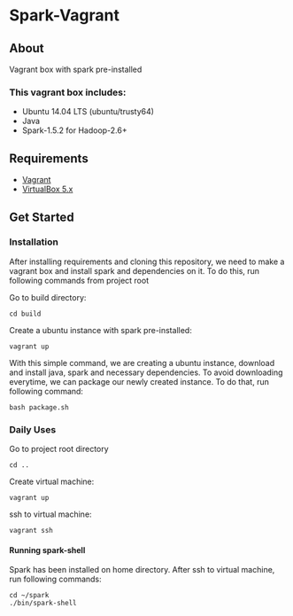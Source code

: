 # Spark-Vagrant

## About

Vagrant box with spark pre-installed

### This vagrant box includes:

- Ubuntu 14.04 LTS (ubuntu/trusty64)
- Java
- Spark-1.5.2 for Hadoop-2.6+

## Requirements

- [Vagrant](http://www.vagrantup.com/downloads.html)
- [VirtualBox 5.x](https://www.virtualbox.org/wiki/Downloads)

## Get Started

### Installation

After installing requirements and cloning this repository, we need to make a vagrant box and install spark and dependencies on it.
To do this, run following commands from project root

Go to build directory:

```
cd build
```

Create a ubuntu instance with spark pre-installed:

```
vagrant up
```

With this simple command, we are creating a ubuntu instance, download and install java, spark and necessary dependencies. To avoid downloading everytime, we can package our newly created instance. To do that, run following command:

```
bash package.sh
```

### Daily Uses

Go to project root directory

```
cd ..
```

Create virtual machine:

```
vagrant up
```

ssh to virtual machine:

```
vagrant ssh
```

#### Running spark-shell
Spark has been installed on home directory. After ssh to virtual machine, run following commands:

```
cd ~/spark
./bin/spark-shell
```
